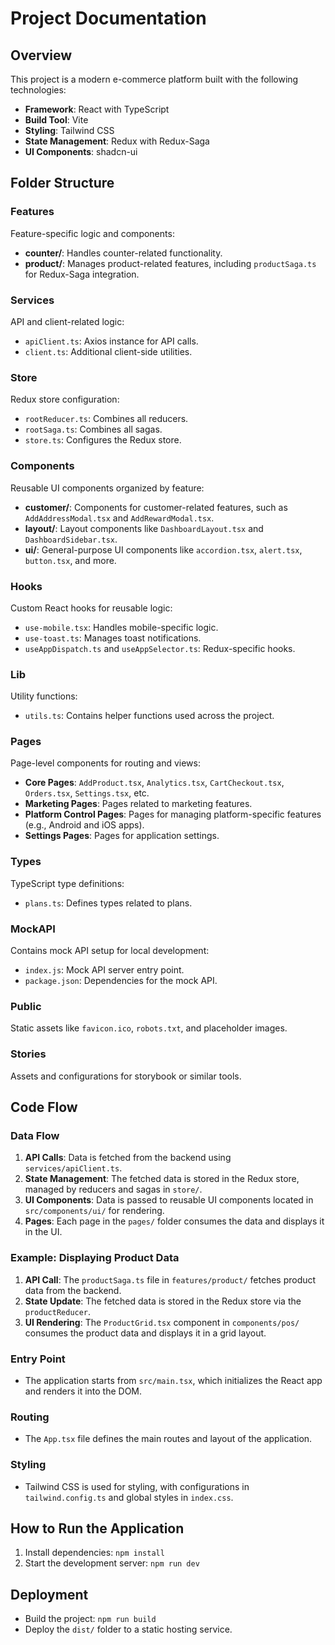 # Project Documentation

## Overview
This project is a modern e-commerce platform built with the following technologies:
- **Framework**: React with TypeScript
- **Build Tool**: Vite
- **Styling**: Tailwind CSS
- **State Management**: Redux with Redux-Saga
- **UI Components**: shadcn-ui

## Folder Structure

### Features
Feature-specific logic and components:
- **counter/**: Handles counter-related functionality.
- **product/**: Manages product-related features, including `productSaga.ts` for Redux-Saga integration.

### Services
API and client-related logic:
- `apiClient.ts`: Axios instance for API calls.
- `client.ts`: Additional client-side utilities.

### Store
Redux store configuration:
- `rootReducer.ts`: Combines all reducers.
- `rootSaga.ts`: Combines all sagas.
- `store.ts`: Configures the Redux store.

### Components
Reusable UI components organized by feature:
- **customer/**: Components for customer-related features, such as `AddAddressModal.tsx` and `AddRewardModal.tsx`.
- **layout/**: Layout components like `DashboardLayout.tsx` and `DashboardSidebar.tsx`.
- **ui/**: General-purpose UI components like `accordion.tsx`, `alert.tsx`, `button.tsx`, and more.

### Hooks
Custom React hooks for reusable logic:
- `use-mobile.tsx`: Handles mobile-specific logic.
- `use-toast.ts`: Manages toast notifications.
- `useAppDispatch.ts` and `useAppSelector.ts`: Redux-specific hooks.

### Lib
Utility functions:
- `utils.ts`: Contains helper functions used across the project.

### Pages
Page-level components for routing and views:
- **Core Pages**: `AddProduct.tsx`, `Analytics.tsx`, `CartCheckout.tsx`, `Orders.tsx`, `Settings.tsx`, etc.
- **Marketing Pages**: Pages related to marketing features.
- **Platform Control Pages**: Pages for managing platform-specific features (e.g., Android and iOS apps).
- **Settings Pages**: Pages for application settings.

### Types
TypeScript type definitions:
- `plans.ts`: Defines types related to plans.

### MockAPI
Contains mock API setup for local development:
- `index.js`: Mock API server entry point.
- `package.json`: Dependencies for the mock API.

### Public
Static assets like `favicon.ico`, `robots.txt`, and placeholder images.

### Stories
Assets and configurations for storybook or similar tools.

## Code Flow

### Data Flow
1. **API Calls**: Data is fetched from the backend using `services/apiClient.ts`.
2. **State Management**: The fetched data is stored in the Redux store, managed by reducers and sagas in `store/`.
3. **UI Components**: Data is passed to reusable UI components located in `src/components/ui/` for rendering.
4. **Pages**: Each page in the `pages/` folder consumes the data and displays it in the UI.

### Example: Displaying Product Data
1. **API Call**: The `productSaga.ts` file in `features/product/` fetches product data from the backend.
2. **State Update**: The fetched data is stored in the Redux store via the `productReducer`.
3. **UI Rendering**: The `ProductGrid.tsx` component in `components/pos/` consumes the product data and displays it in a grid layout.

### Entry Point
- The application starts from `src/main.tsx`, which initializes the React app and renders it into the DOM.

### Routing
- The `App.tsx` file defines the main routes and layout of the application.

### Styling
- Tailwind CSS is used for styling, with configurations in `tailwind.config.ts` and global styles in `index.css`.

## How to Run the Application
1. Install dependencies: `npm install`
2. Start the development server: `npm run dev`

## Deployment
- Build the project: `npm run build`
- Deploy the `dist/` folder to a static hosting service.